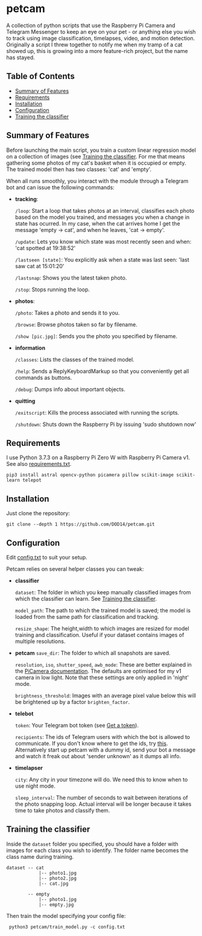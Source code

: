 # petcam
A collection of python scripts that use the Raspberry Pi Camera and Telegram Messenger to keep an eye on your pet - or anything else you wish to track using image classification, timelapses, video, and motion detection. Originally a script I threw together to notify me when my tramp of a cat showed up, this is growing into a more feature-rich project, but the name has stayed.

## Table of Contents
* [Summary of Features](#summary-of-features)
* [Requirements](#requirements)
* [Installation](#installation)
* [Configuration](#configuration)
* [Training the classifier](#training-the-classifier)

## Summary of Features
Before launching the main script, you train a custom linear regression model on a collection of images (see [Training the classifier](#training-the-classifier). For me that means gathering some photos of my cat's basket when it is occupied or empty. The trained model then has two classes: 'cat' and 'empty'.

When all runs smoothly, you interact with the module through a Telegram bot and can issue the following commands:

* **tracking**:

  ```/loop```: Start a loop that takes photos at an interval, classifies each photo based on the model you trained, and messages you when a change in state has ocurred. In my case, when the cat arrives home I get the message 'empty -> cat', and when he leaves, 'cat -> empty'.

  ```/update```: Lets you know which state was most recently seen and when: 'cat spotted at 19:38:52'

  ```/lastseen [state]```: You explicitly ask when a state was last seen: 'last saw cat at 15:01:20'
  
  ```/lastsnap```: Shows you the latest taken photo.

  ```/stop```: Stops running the loop.
  
* **photos**:

  ```/photo```: Takes a photo and sends it to you.


  ```/browse```: Browse photos taken so far by filename.

  ```/show [pic.jpg]```: Sends you the photo you specified by filename.
  
* **information**

  ```/classes```: Lists the classes of the trained model.
  
  ```/help```: Sends a ReplyKeyboardMarkup so that you conveniently get all commands as buttons.
  
  ```/debug```: Dumps info about important objects.
  
  
* **quitting**

  ```/exitscript```: Kills the process associated with running the scripts.

  ```/shutdown```: Shuts down the Raspberry Pi by issuing 'sudo shutdown now'


## Requirements

I use Python 3.7.3 on a Raspberry Pi Zero W with Raspberry Pi Camera v1. See also [requirements.txt](petcam/requirements.txt).

```pip3 install astral opencv-python picamera pillow scikit-image scikit-learn telepot```

## Installation

Just clone the repository:

```git clone --depth 1 https://github.com/DOD14/petcam.git```

## Configuration
Edit [config.txt](config.txt) to suit your setup.

Petcam relies on several helper classes you can tweak:

* **classifier**

  ```dataset```: The folder in which you keep manually classified images from which the classifier can learn. See [Training the classifier](#training-the-classifier).
  
  ```model_path```: The path to which the trained model is saved; the model is loaded from the same path for classification and tracking.
  
  ```resize_shape```: The height,width to which images are resized for model training and classification. Useful if your dataset contains images of multiple resolutions.
  
* **petcam**
  ```save_dir```: The folder to which all snapshots are saved.
  
  ```resolution```, ```iso```, ```shutter_speed```, ```awb_mode```: These are better explained in the [PiCamera documentation](https://picamera.readthedocs.io/en/release-1.13/api_camera.html). The defaults are optimised for my v1 camera in low light. Note that these settings are only applied in 'night' mode. 
  
  ```brightness_threshold```: Images with an average pixel value below this will be brightened up by a factor ```brighten_factor```.
  
* **telebot**

  ```token```: Your Telegram bot token (see [Get a token](https://telepot.readthedocs.io/en/latest/#get-a-token)).
  
  ```recipients```: The ids of Telegram users with which the bot is allowed to communicate. If you don't know where to get the ids, try [this](https://social.techjunkie.com/telegram-find-user-id/). Alternatively  start up petcam with a dummy id, send your bot a message and watch it freak out about 'sender unknown' as it dumps all info.
  
* **timelapser**

  ```city```: Any city in your timezone will do. We need this to know when to use night mode.
  
  ```sleep_interval```: The number of seconds to wait between iterations of the photo snapping loop. Actual interval will be longer because it takes time to take photos and classify them.
  
  
## Training the classifier
Inside the ```dataset``` folder you specified, you should have a folder with images for each class you wish to identify. The folder name becomes the class name during training. 
```
dataset -- cat
            |-- photo1.jpg
            |-- photo2.jpg
            |-- cat.jpg
            
        -- empty
            |-- photo1.jpg
            |-- empty.jpg
```

Then train the model specifying your config file:

``` python3 petcam/train_model.py -c config.txt```
